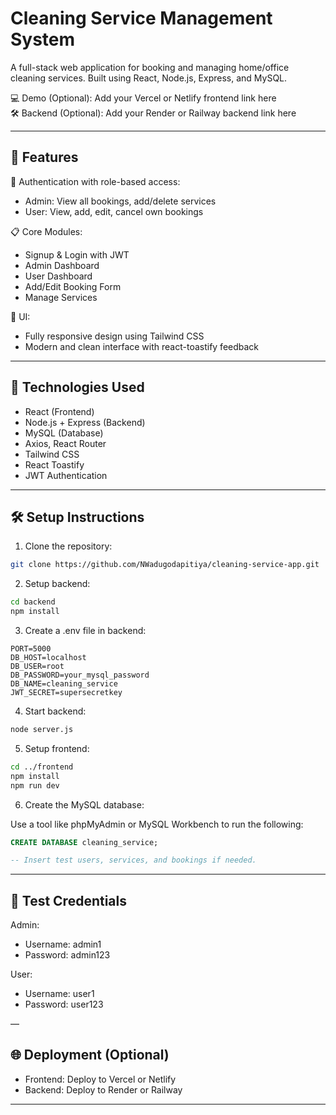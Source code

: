 # Cleaning Service Management System

A full-stack web application for booking and managing home/office cleaning services. Built using React, Node.js, Express, and MySQL.

💻 Demo (Optional): Add your Vercel or Netlify frontend link here  
🛠️ Backend (Optional): Add your Render or Railway backend link here

---

## 🧩 Features

🔐 Authentication with role-based access:

- Admin: View all bookings, add/delete services
- User: View, add, edit, cancel own bookings

📋 Core Modules:

- Signup & Login with JWT
- Admin Dashboard
- User Dashboard
- Add/Edit Booking Form
- Manage Services

🎨 UI:

- Fully responsive design using Tailwind CSS
- Modern and clean interface with react-toastify feedback

---

## 🚀 Technologies Used

- React (Frontend)
- Node.js + Express (Backend)
- MySQL (Database)
- Axios, React Router
- Tailwind CSS
- React Toastify
- JWT Authentication

---

## 🛠️ Setup Instructions

1. Clone the repository:

```bash
git clone https://github.com/NWadugodapitiya/cleaning-service-app.git
```

2. Setup backend:

```bash
cd backend
npm install
```

3. Create a .env file in backend:

```
PORT=5000
DB_HOST=localhost
DB_USER=root
DB_PASSWORD=your_mysql_password
DB_NAME=cleaning_service
JWT_SECRET=supersecretkey
```

4. Start backend:

```bash
node server.js
```

5. Setup frontend:

```bash
cd ../frontend
npm install
npm run dev
```

6. Create the MySQL database:

Use a tool like phpMyAdmin or MySQL Workbench to run the following:

```sql
CREATE DATABASE cleaning_service;

-- Insert test users, services, and bookings if needed.
```

---

## 👤 Test Credentials

Admin:
- Username: admin1
- Password: admin123

User:
- Username: user1
- Password: user123

—

## 🌐 Deployment (Optional)

- Frontend: Deploy to Vercel or Netlify
- Backend: Deploy to Render or Railway

---
